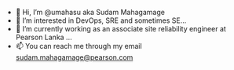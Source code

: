 - 👋 Hi, I’m @umahasu aka Sudam Mahagamage
- 👀 I’m interested in DevOps, SRE and sometimes SE...
- 🌱 I’m currently working as an associate site reliability engineer at Pearson Lanka ...
- 📫 You can reach me through my email sudam.mahagamage@pearson.com
